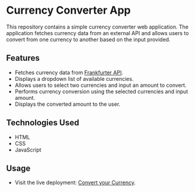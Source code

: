# Currency Converter App

This repository contains a simple currency converter web application. The application fetches currency data from an external API and allows users to convert from one currency to another based on the input provided.

## Features

- Fetches currency data from [Frankfurter API](https://www.frankfurter.app/currencies).
- Displays a dropdown list of available currencies.
- Allows users to select two currencies and input an amount to convert.
- Performs currency conversion using the selected currencies and input amount.
- Displays the converted amount to the user.

## Technologies Used

- HTML
- CSS
- JavaScript

## Usage

- Visit the live deployment: [Convert your Currency](https://con-currency.netlify.app/).
